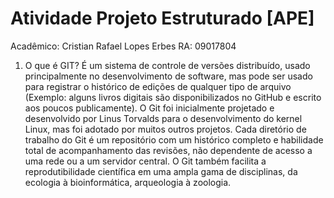 # Atividade Projeto Estruturado [APE]
Acadêmico: Cristian Rafael Lopes Erbes
RA: 09017804

1. O que é GIT?
É um sistema de controle de versões distribuído, usado principalmente no desenvolvimento de software, mas pode ser usado para registrar o histórico de edições de qualquer tipo de arquivo (Exemplo: alguns livros digitais são disponibilizados no GitHub e escrito aos poucos publicamente).
O Git foi inicialmente projetado e desenvolvido por Linus Torvalds para o desenvolvimento do kernel Linux, mas foi adotado por muitos outros projetos.
Cada diretório de trabalho do Git é um repositório com um histórico completo e habilidade total de acompanhamento das revisões, não dependente de acesso a uma rede ou a um servidor central. O Git também facilita a reprodutibilidade científica em uma ampla gama de disciplinas, da ecologia à bioinformática, arqueologia à zoologia.
